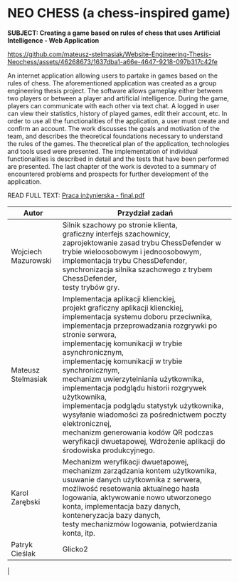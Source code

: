 # NEO CHESS (a chess-inspired game)
**SUBJECT: Creating a game based on rules of chess that uses Artificial Intelligence - Web Application**

https://github.com/mateusz-stelmasiak/Website-Engineering-Thesis-Neochess/assets/46268673/1637dba1-a66e-4647-9218-097b317c42fe

An internet application allowing users to partake in games based on the rules of chess. The aforementioned application was created as a group engineering thesis project. The software allows gameplay either between two players or between a player and artificial intelligence. During the game, players can communicate with each other via text chat. A logged in user can view their statistics, history of played games, edit their account, etc. In order to use all the functionalities of the application, a user must create and confirm an account.
The work discusses the goals and motivation of the team, and describes the theoretical foundations necessary to understand the rules of the games. The theoretical plan of the application, technologies and tools used were presented. The implementation of individual functionalities is described in detail and the tests that have been performed are presented. The last chapter of the work is devoted to a summary of encountered problems and prospects for further development of the application.

READ FULL TEXT: [Praca inżynierska - final.pdf](https://github.com/mateusz-stelmasiak/Engineering-Thesis-Code/files/12588640/Praca.inzynierska.-.final.pdf)


| Autor               | Przydział zadań                                                                                                                                                                                                                                                                                                                                                                                                                                               |
| ------------------- | ------------------------------------------------------------------------------------------------------------------------------------------------------------------------------------------------------------------------------------------------------------------------------------------------------------------------------------------------------------------------------------------------------------------------------------------------------------- |
| Wojciech Mazurowski | Silnik szachowy po stronie klienta,<br>graficzny interfejs szachownicy,<br>zaprojektowanie zasad trybu ChessDefender w trybie wieloosobowym i jednoosobowym,<br>implementacja trybu ChessDefender,<br>synchronizacja silnika szachowego z trybem ChessDefender,<br>testy trybów gry.                                                                                                                                                                          |
| Mateusz Stelmasiak  | Implementacja aplikacji klienckiej,<br>projekt graficzny aplikacji klienckiej,<br>implementacja systemu doboru przeciwnika,<br>implementacja przeprowadzania rozgrywki po stronie serwera,<br>implementację komunikacji w trybie asynchronicznym,<br>implementację komunikacji w trybie synchronicznym,<br>mechanizm uwierzytelniania użytkownika,<br>implementacja podglądu historii rozgrywek użytkownika,<br>implementacja podglądu statystyk użytkownika, <br>wysyłanie wiadomości za pośrednictwem poczty elektronicznej,<br>mechanizm generowania kodów QR podczas weryfikacji dwuetapowej, Wdrożenie aplikacji do środowiska produkcyjnego. |
| Karol Zarębski      | Mechanizm weryfikacji dwuetapowej, mechanizm zarządzania kontem użytkownika, usuwanie danych użytkownika z serwera, możliwość resetowania aktualnego hasła logowania, aktywowanie nowo utworzonego konta, implementacja bazy danych, konteneryzacja bazy danych,<br>testy mechanizmów logowania, potwierdzania konta, itp.                                                                                                                                    |
| Patryk Cieślak      | Glicko2                                                                                                                                                                                                                                                                   |
|
